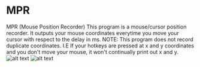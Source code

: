 # MPR
MPR (Mouse Position Recorder)
This program is a mouse/cursor position recorder. It outputs your mouse coordinates everytime you move your cursor with respect to the delay in ms. NOTE: This program does not record duplicate coordinates. I.E If your hotkeys are pressed at x and y coordinates and you don't move your mouse, it won't continually print out x and y.
![alt text](https://i.gyazo.com/b41b5023448a1cff8c606f4713c42d5a.png)
![alt text](https://i.gyazo.com/442fec49fafbfac326e117b94ebb9b70.png)


